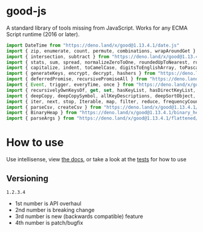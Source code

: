 # good-js

A standard library of tools missing from JavaScript. Works for any ECMA Script runtime (2016 or later).

```js
import DateTime from "https://deno.land/x/good@1.13.4.1/date.js"
import { zip, enumerate, count, permute, combinations, wrapAroundGet } from "https://deno.land/x/good@1.13.4.1/array.js"
import { intersection, subtract } from "https://deno.land/x/good@1.13.4.1/set.js"
import { stats, sum, spread, normalizeZeroToOne, roundedUpToNearest, roundedDownToNearest } from "https://deno.land/x/good@1.13.4.1/math.js"
import { capitalize, indent, toCamelCase, digitsToEnglishArray, toPascalCase, toKebabCase, toSnakeCase, toScreamingKebabCase, toScreamingSnakeCase, toRepresentation, toString, regex, findAll, iterativelyFindAll, escapeRegexMatch, escapeRegexReplace, extractFirst, isValidIdentifier, removeCommonPrefix, didYouMean } from "https://deno.land/x/good@1.13.4.1/string.js"
import { generateKeys, encrypt, decrypt, hashers } from "https://deno.land/x/good@1.13.4.1/encryption.js"
import { deferredPromise, recursivePromiseAll } from "https://deno.land/x/good@1.13.4.1/async.js"
import { Event, trigger, everyTime, once } from "https://deno.land/x/good@1.13.4.1/events.js"
import { recursivelyOwnKeysOf, get, set, hasKeyList, hasDirectKeyList, remove, merge, compareProperty, recursivelyIterateOwnKeysOf } from "https://deno.land/x/good@1.13.4.1/object.js"
import { deepCopy, deepCopySymbol, allKeyDescriptions, deepSortObject, shallowSortObject, isGeneratorObject,isAsyncIterable, isSyncIterable, isIterableTechnically, isSyncIterableObjectOrContainer, allKeys } from "https://deno.land/x/good@1.13.4.1/value.js"
import { iter, next, stop, Iterable, map, filter, reduce, frequencyCount, zip, count, enumerate, permute, combinations, slices, asyncIteratorToList, concurrentlyTransform, forkBy } from "https://deno.land/x/good@1.13.4.1/iterable.js"
import { parseCsv, createCsv } from "https://deno.land/x/good@1.13.4.1/csv.js"
import { BinaryHeap } from "https://deno.land/x/good@1.13.4.1/binary_heap.js"
import { parseArgs } from "https://deno.land/x/good@1.13.4.1/flattened/parse_args.js"
```


# How to use

Use intellisense, view [the docs](https://deno.land/x/good?doc), or take a look at the [tests](https://github.com/jeff-hykin/good-js/tree/master/tests) for how to use

## Versioning

`1.2.3.4`
- 1st number is API overhaul
- 2nd number is breaking change
- 3rd number is new (backwards compatible) feature 
- 4th number is patch/bugfix